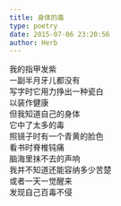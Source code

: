 ```yaml
---  
title: 身体的毒  
type: poetry  
date: 2015-07-06 23:20:56  
author: Herb    
---  
```

我的指甲发紫  
一副半月牙儿都没有  
写字时它用力挣出一种瓷白  
以装作健康    
但我知道自己的身体  
它中了太多的毒  
照镜子时有一个青黄的脸色  
看书时脊椎钝痛  
脑海里抹不去的声响    
我并不知道还能容纳多少苦楚  
或者一天一觉醒来  
发现自己百毒不侵